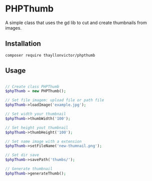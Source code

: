 # PHPThumb

A simple class that uses the gd lib to cut and create thumbnails from images.

## Installation

```shell
composer require thayllonvictor/phpthumb
```

## Usage

```php

// Create class PHPThumb
$phpThumb = new PHPThumb();

// Set file imagem: upload file or path file
$phpThumb->loadImage('example.jpg');

// Set width your thumbnail
$phpThumb->thumbWidth('100');

// Set height yout thumbnail
$phpThumb->thumbHeight('100');

// Set name image with a extension 
$phpThumb->setFileName('new-thumnail.png');

// Set dir save
$phpThumb->savePath('thumbs/');

// Generate thumbnail
$phpThumb->generateThumb();

```
